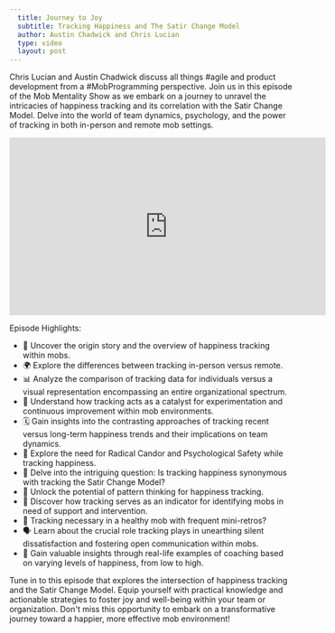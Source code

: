 ```yaml
---
  title: Journey to Joy
  subtitle: Tracking Happiness and The Satir Change Model
  author: Austin Chadwick and Chris Lucian
  type: video
  layout: post
---
```


Chris Lucian and Austin Chadwick discuss all things #agile and product development from a #MobProgramming perspective. Join us in this episode of the Mob Mentality Show as we embark on a journey to unravel the intricacies of happiness tracking and its correlation with the Satir Change Model. Delve into the world of team dynamics, psychology, and the power of tracking in both in-person and remote mob settings.

<iframe width="560" height="315" src="https://www.youtube.com/embed/yBuwU-QwBSc?si=sAClCgHeLqSRzsYq" title="YouTube video player" frameborder="0" allow="accelerometer; autoplay; clipboard-write; encrypted-media; gyroscope; picture-in-picture; web-share" allowfullscreen></iframe>

Episode Highlights:
- 🌟 Uncover the origin story and the overview of happiness tracking within mobs.
- 🌍 Explore the differences between tracking in-person versus remote.
- 📊 Analyze the comparison of tracking data for individuals versus a visual representation encompassing an entire organizational spectrum.
- 🔄 Understand how tracking acts as a catalyst for experimentation and continuous improvement within mob environments.
- 🗓️ Gain insights into the contrasting approaches of tracking recent versus long-term happiness trends and their implications on team dynamics.
- 💬 Explore the need for Radical Candor and Psychological Safety while tracking happiness.
- 🎯 Delve into the intriguing question: Is tracking happiness synonymous with tracking the Satir Change Model?
- 🧩 Unlock the potential of pattern thinking for happiness tracking.
- 🚨 Discover how tracking serves as an indicator for identifying mobs in need of support and intervention.
- 🤔 Tracking necessary in a healthy mob with frequent mini-retros?
- 🗣️ Learn about the crucial role tracking plays in unearthing silent dissatisfaction and fostering open communication within mobs.
- 🌟 Gain valuable insights through real-life examples of coaching based on varying levels of happiness, from low to high.

Tune in to this episode that explores the intersection of happiness tracking and the Satir Change Model. Equip yourself with practical knowledge and actionable strategies to foster joy and well-being within your team or organization. Don't miss this opportunity to embark on a transformative journey toward a happier, more effective mob environment! 

